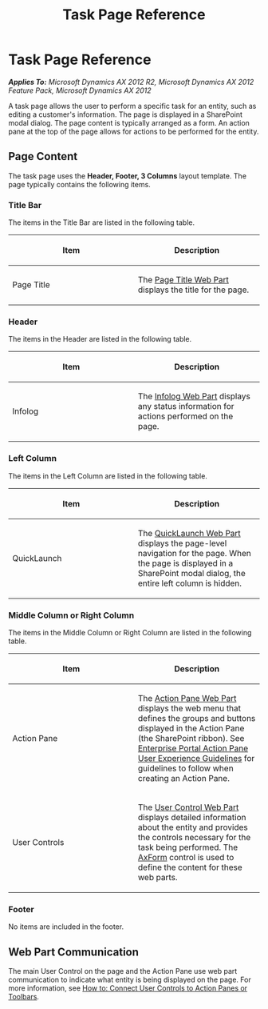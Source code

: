 ﻿---
title: Task Page Reference
TOCTitle: Task Page
ms:assetid: 1b1f7a1a-67cf-4631-9324-399045f92ed2
ms:mtpsurl: https://msdn.microsoft.com/en-us/library/Cc567291(v=AX.60)
ms:contentKeyID: 35245040
ms.date: 11/07/2012
mtps_version: v=AX.60
---

# Task Page Reference 


_**Applies To:** Microsoft Dynamics AX 2012 R2, Microsoft Dynamics AX 2012 Feature Pack, Microsoft Dynamics AX 2012_

A task page allows the user to perform a specific task for an entity, such as editing a customer's information. The page is displayed in a SharePoint modal dialog. The page content is typically arranged as a form. An action pane at the top of the page allows for actions to be performed for the entity.

## Page Content

The task page uses the **Header, Footer, 3 Columns** layout template. The page typically contains the following items.

### Title Bar

The items in the Title Bar are listed in the following table.

<table>
<colgroup>
<col style="width: 50%" />
<col style="width: 50%" />
</colgroup>
<thead>
<tr class="header">
<th><p>Item</p></th>
<th><p>Description</p></th>
</tr>
</thead>
<tbody>
<tr class="odd">
<td><p>Page Title</p></td>
<td><p>The <a href="page-title-web-part.md">Page Title Web Part</a> displays the title for the page.</p></td>
</tr>
</tbody>
</table>


### Header

The items in the Header are listed in the following table.

<table>
<colgroup>
<col style="width: 50%" />
<col style="width: 50%" />
</colgroup>
<thead>
<tr class="header">
<th><p>Item</p></th>
<th><p>Description</p></th>
</tr>
</thead>
<tbody>
<tr class="odd">
<td><p>Infolog</p></td>
<td><p>The <a href="infolog-web-part.md">Infolog Web Part</a> displays any status information for actions performed on the page.</p></td>
</tr>
</tbody>
</table>


### Left Column

The items in the Left Column are listed in the following table.

<table>
<colgroup>
<col style="width: 50%" />
<col style="width: 50%" />
</colgroup>
<thead>
<tr class="header">
<th><p>Item</p></th>
<th><p>Description</p></th>
</tr>
</thead>
<tbody>
<tr class="odd">
<td><p>QuickLaunch</p></td>
<td><p>The <a href="quicklaunch-web-part.md">QuickLaunch Web Part</a> displays the page-level navigation for the page. When the page is displayed in a SharePoint modal dialog, the entire left column is hidden.</p></td>
</tr>
</tbody>
</table>


### Middle Column or Right Column

The items in the Middle Column or Right Column are listed in the following table.

<table>
<colgroup>
<col style="width: 50%" />
<col style="width: 50%" />
</colgroup>
<thead>
<tr class="header">
<th><p>Item</p></th>
<th><p>Description</p></th>
</tr>
</thead>
<tbody>
<tr class="odd">
<td><p>Action Pane</p></td>
<td><p>The <a href="action-pane-web-part.md">Action Pane Web Part</a> displays the web menu that defines the groups and buttons displayed in the Action Pane (the SharePoint ribbon). See <a href="enterprise-portal-action-pane-user-experience-guidelines.md">Enterprise Portal Action Pane User Experience Guidelines</a> for guidelines to follow when creating an Action Pane.</p></td>
</tr>
<tr class="even">
<td><p>User Controls</p></td>
<td><p>The <a href="user-control-web-part.md">User Control Web Part</a> displays detailed information about the entity and provides the controls necessary for the task being performed. The <a href="axform.md">AxForm</a> control is used to define the content for these web parts.</p></td>
</tr>
</tbody>
</table>


### Footer

No items are included in the footer.

## Web Part Communication

The main User Control on the page and the Action Pane use web part communication to indicate what entity is being displayed on the page. For more information, see [How to: Connect User Controls to Action Panes or Toolbars](how-to-connect-user-controls-to-action-panes-or-toolbars.md).

